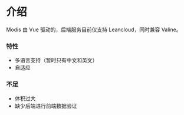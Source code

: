 # 介绍

Modis 由 Vue 驱动的，后端服务目前仅支持 Leancloud，同时兼容 Valine。

### 特性

- 多语言支持（暂时只有中文和英文）
- 自适应

### 不足

- 体积过大
- 缺少后端进行前端数据验证
